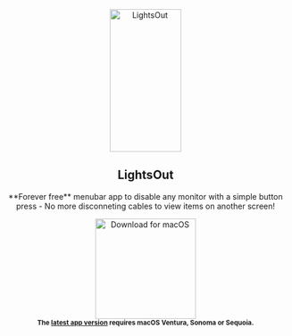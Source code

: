 <div align="center">
<a href="https://github.com/waydabber/BetterDisplay/releases"><img src="https://github.com/user-attachments/assets/2007db73-5485-4296-9205-e9626ff3ac81" width="128" height="256" alt="LightsOut" align="center"/></a>

<h2>LightsOut</h2>
<p>**Forever free** menubar app to disable any monitor with a simple button press - No more disconneting cables to view items on another screen!</p>
<a href="https://github.com/AlonX2/LightsOut/releases/download/v1.0.3/LightsOut.dmg"><img src="https://user-images.githubusercontent.com/37590873/219133640-8b7a0179-20a7-4e02-8887-fbbd2eaad64b.png" width="180" alt="Download for macOS"/></a><br/>
<sub><b>The <a href="https://github.com/AlonX2/LightsOut/releases/">latest app version</a> requires macOS Ventura, Sonoma or Sequoia.<br>
</div>


